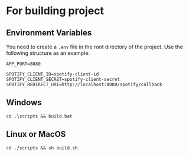 # For building project

## Environment Variables
You need to create a `.env` file in the root directory of the project. Use the following structure as an example:
```
APP_PORT=8080

SPOTIFY_CLIENT_ID=spotify-client-id
SPOTIFY_CLIENT_SECRET=spotify-client-secret
SPOTIFY_REDIRECT_URI=http://localhost:8080/spotify/callback
```

## Windows
```
cd .\scripts && build.bat
```

## Linux or MacOS
```
cd ./scripts && sh build.sh
```
